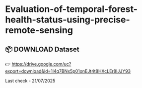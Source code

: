 # Evaluation-of-temporal-forest-health-status-using-precise-remote-sensing
## 📦 DOWNLOAD Dataset


👉 https://drive.google.com/uc?export=download&id=1l4q7BNx5p01onEJt4t8HXcLEr8lJJY93


Last check - 21/07/2025
